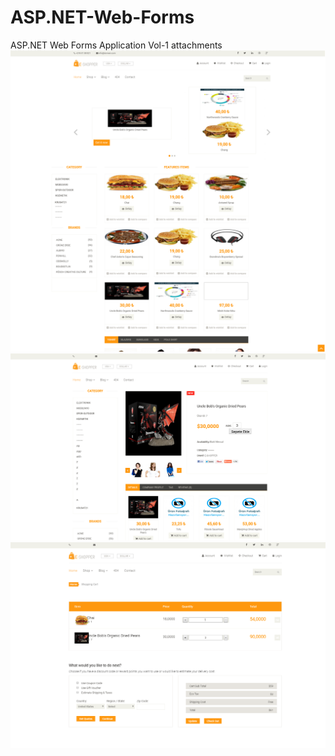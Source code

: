 # ASP.NET-Web-Forms
ASP.NET Web Forms Application
Vol-1 attachments
![alt text](https://github.com/KursatCAKAL/ASP.NET-Web-Forms/blob/master/1.png)
![alt text](https://github.com/KursatCAKAL/ASP.NET-Web-Forms/blob/master/2.png)
![alt text](https://github.com/KursatCAKAL/ASP.NET-Web-Forms/blob/master/3.png)


